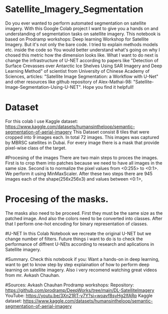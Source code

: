 # Satellite_Imagery_Segmentation

Do you ever wanted to perform automated segmentation on satellite imagery. With this Google Colab project I want to give you a hands on and understanding of segmentation tasks on satellite imagery. This notebook is based on Prodramp workshops: Deep learning Workshop for Satellite Imagery. But it's not only the bare code. I tried to explain methods models etc. inside the code so You would better understand what's going on why I chosed this metric how the dimension looks like. 
What I want to do next is change the infrastructure of U-NET according to papers like "Detection of Surface Crevasses over Antarctic Ice Shelves Using SAR Imagery and Deep Learning Method" of scientist from University of Chinese Academy of Sciences, articles: "Satellite Image Segmentation: a Workflow with U-Net" and other resources like github repository of Alex-Mathai-98: "Satellite-Image-Segmentation-Using-U-NET". Hope you find it helpfull!  

# Dataset
For this colab I use Kaggle dataset: https://www.kaggle.com/datasets/humansintheloop/semantic-segmentation-of-aerial-imagery 
This Dataset consist 8 tiles that were cropped into 9 images each. In total 72 images. 
This images was captured by MBRSC satellites in Dubai.
For every image there is a mask that provide pixel-wise class of the target.

#Procesing of the images
There are two main steps to proces the images. 
First is to crop them into patches because we need to have all images in the same size.
Second is to normalize the pixel values from <0:255> to <0:1>. We perform it using MinMaxScaler.
After these two steps there are 945 images each of the shape(256x256x3) and values between <0:1>,

# Procesing of the masks.
The masks also need to be proceed. First they must be the same size as the patched image. And also the colors need to be converted into classes. After that I perform one-hot encoding for binary representation of classes.

#U-NET
In this Colab Notebook we recreate the original U-NET but we change number of filters. Future things i want to do is to check the performance of diffrent U-NEts according to research and aplications in Satellite imagery.

#Summary.
Check this notebook if you: Want a hands-on in deep learning, want to get to know step by step explaination of how to perform deep learning on satellite imagery. Also i very recomend watching great videos from mr. Avkash Chauhan.

#Sources:
Avkash Chauhan Prodramp workshops:
Repository: https://github.com/prodramp/DeepWorks/tree/main/DL-SatelliteImagery
YouTube: https://youtu.be/3Xn21RT-y7Y?si=woavf8syHg2lfARp
Kaggle dataset: https://www.kaggle.com/datasets/humansintheloop/semantic-segmentation-of-aerial-imagery

